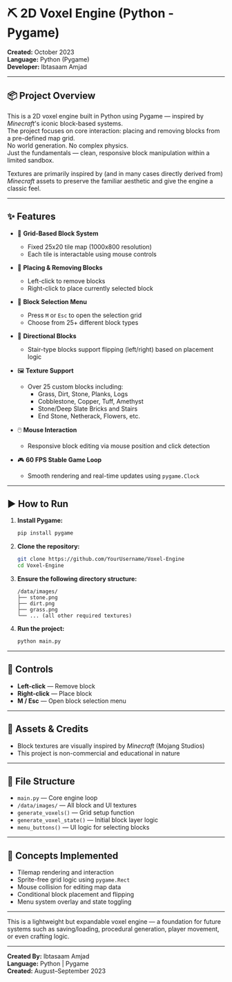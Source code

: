 # ⛏️ 2D Voxel Engine (Python - Pygame)

**Created:** October 2023  
**Language:** Python (Pygame)  
**Developer:** Ibtasaam Amjad

---

## 📦 Project Overview

This is a 2D voxel engine built in Python using Pygame — inspired by *Minecraft*'s iconic block-based systems.  
The project focuses on core interaction: placing and removing blocks from a pre-defined map grid.  
No world generation. No complex physics.  
Just the fundamentals — clean, responsive block manipulation within a limited sandbox.

Textures are primarily inspired by (and in many cases directly derived from) *Minecraft* assets to preserve the familiar aesthetic and give the engine a classic feel.

---

## ✨ Features

- 🧱 **Grid-Based Block System**
  - Fixed 25x20 tile map (1000x800 resolution)
  - Each tile is interactable using mouse controls

- 🧰 **Placing & Removing Blocks**
  - Left-click to remove blocks  
  - Right-click to place currently selected block

- 🎨 **Block Selection Menu**
  - Press `M` or `Esc` to open the selection grid  
  - Choose from 25+ different block types

- 🔄 **Directional Blocks**
  - Stair-type blocks support flipping (left/right) based on placement logic

- 🖼️ **Texture Support**
  - Over 25 custom blocks including:
    - Grass, Dirt, Stone, Planks, Logs
    - Cobblestone, Copper, Tuff, Amethyst
    - Stone/Deep Slate Bricks and Stairs
    - End Stone, Netherack, Flowers, etc.

- 🖱️ **Mouse Interaction**
  - Responsive block editing via mouse position and click detection

- 🎮 **60 FPS Stable Game Loop**
  - Smooth rendering and real-time updates using `pygame.Clock`

---

## ▶️ How to Run

1. **Install Pygame:**
   ```bash
   pip install pygame
   ```

2. **Clone the repository:**
   ```bash
   git clone https://github.com/YourUsername/Voxel-Engine
   cd Voxel-Engine
   ```

3. **Ensure the following directory structure:**
   ```
   /data/images/
   ├── stone.png
   ├── dirt.png
   ├── grass.png
   └── ... (all other required textures)
   ```

4. **Run the project:**
   ```bash
   python main.py
   ```

---

## 🧱 Controls

- **Left-click** — Remove block  
- **Right-click** — Place block  
- **M / Esc** — Open block selection menu

---

## 🎨 Assets & Credits

- Block textures are visually inspired by *Minecraft* (Mojang Studios)
- This project is non-commercial and educational in nature

---

## 📂 File Structure

- `main.py` — Core engine loop  
- `/data/images/` — All block and UI textures  
- `generate_voxels()` — Grid setup function  
- `generate_voxel_state()` — Initial block layer logic  
- `menu_buttons()` — UI logic for selecting blocks

---

## 🧠 Concepts Implemented

- Tilemap rendering and interaction
- Sprite-free grid logic using `pygame.Rect`
- Mouse collision for editing map data
- Conditional block placement and flipping
- Menu system overlay and state toggling

---

This is a lightweight but expandable voxel engine — a foundation for future systems such as saving/loading, procedural generation, player movement, or even crafting logic.

---

**Created By:** Ibtasaam Amjad  
**Language:** Python | Pygame  
**Created:** August–September 2023
